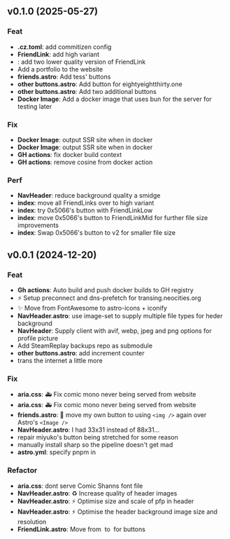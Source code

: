 ## v0.1.0 (2025-05-27)

### Feat

- **.cz.toml**: add commitizen config
- **FriendLink**: add high variant
- **<FriendLink>**: add two lower quality version of FriendLink
- Add a portfolio to the website
- **friends.astro**: Add tess' buttons
- **other buttons.astro**: Add button for eightyeightthirty.one
- **other buttons.astro**: Add two additional buttons
- **Docker Image**: Add a docker image that uses bun for the server for testing later

### Fix

- **Docker Image**: output SSR site when in docker
- **Docker Image**: output SSR site when in docker
- **GH actions**: fix docker build context
- **GH actions**: remove cosine from docker action

### Perf

- **NavHeader**: reduce background quality a smidge
- **index**: move all FriendLinks over to high variant
- **index**: try 0x5066's button with FriendLinkLow
- **index**: move 0x5066's button to FriendLinkMid for further file size improvements
- **index**: Swap 0x5066's button to v2 for smaller file size

## v0.0.1 (2024-12-20)

### Feat

- **Gh actions**: Auto build and push docker builds to GH registry
- :zap: Setup preconnect and dns-prefetch for transing.neocities.org
- :sparkles: Move from FontAwesome to astro-icons + iconify
- **NavHeader.astro**: use image-set to supply multiple file types for heder background
- **NavHeader**: Supply client with avif, webp, jpeg and png options for profile picture
- Add SteamReplay backups repo as submodule
- **other buttons.astro**: add increment counter
- trans the internet a little more

### Fix

- **aria.css**: :ambulance: Fix comic mono never being served from website
- **aria.css**: :ambulance: Fix comic mono never being served from website
- **friends.astro**: :bug: move my own button to using `<img />` again over Astro's `<Image />`
- **NavHeader.astro**: I had 33x31 instead of 88x31...
- repair miyuko's button being stretched for some reason
- manually install sharp so the pipeline doesn't get mad
- **astro.yml**: specify pnpm in

### Refactor

- **aria.css**: dont serve Comic Shanns font file
- **NavHeader.astro**: :recycle: Increase quality of header images
- **NavHeader.astro**: :zap: Optimise size and scale of pfp in header
- **NavHeader.astro**: :zap: Optimise the header background image size and resolution
- **FriendLink.astro**: Move from <img /> to <Image /> for buttons
